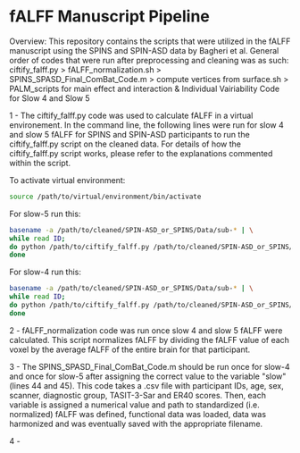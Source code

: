 # fALFF Manuscript Pipeline
Overview: 
This repository contains the scripts that were utilized in the fALFF manuscript using the SPINS and SPIN-ASD data by Bagheri et al.
General order of codes that were run after preprocessing and cleaning was as such: 
ciftify_falff.py > 
fALFF_normalization.sh > 
SPINS_SPASD_Final_ComBat_Code.m > 
compute vertices from surface.sh > 
PALM_scripts for main effect and interaction & 
Individual Vairiability Code for Slow 4 and Slow 5


1 - The ciftify_falff.py code was used to calculate fALFF in a virtual environement. In the command line, the following lines were run for slow 4 and slow 5 fALFF for SPINS and SPIN-ASD participants to run the ciftify_falff.py script on the cleaned data. For details of how the ciftify_falff.py script works, please refer to the explanations commented within the script.

To activate virtual environment:
```bash
source /path/to/virtual/environment/bin/activate
```

For slow-5 run this:
```bash
basename -a /path/to/cleaned/SPIN-ASD_or_SPINS/Data/sub-* | \
while read ID;
do python /path/to/ciftify_falff.py /path/to/cleaned/SPIN-ASD_or_SPINS/Data/${ID}/${ID}_ses-01_task-rest_desc-cleansm6_bold.dtseries.nii --min-low-freq 0.01  --max-low-freq 0.027   /path/to/falff/output/slow5/${ID}_ses-01_task-rest_desc-falffslow5.dscalar.nii;
done
```
For slow-4 run this:
```bash
basename -a /path/to/cleaned/SPIN-ASD_or_SPINS/Data/sub-* | \
while read ID;
do python /path/to/ciftify_falff.py /path/to/cleaned/SPIN-ASD_or_SPINS/Data/${ID}/${ID}_ses-01_task-rest_desc-cleansm6_bold.dtseries.nii --min-low-freq 0.027  --max-low-freq 0.073  /path/to/falff/output/slow4/${ID}_ses-01_task-rest_desc-falffslow4.dscalar.nii;
done
```

2 - fALFF_normalization code was run once slow 4 and slow 5 fALFF were calculated. This script normalizes fALFF by dividing the fALFF value of each voxel by the average fALFF of the entire brain for that participant.


3 - The SPINS_SPASD_Final_ComBat_Code.m should be run once for slow-4 and once for slow-5 after assigning the correct value to the variable "slow" (lines 44 and 45). This code takes a .csv file with participant IDs, age, sex, scanner, diagnostic group, TASIT-3-Sar and ER40 scores. Then, each variable is assigned a numerical value and path to standardized (i.e. normalized) fALFF was defined, functional data was loaded, data was harmonized and was eventually saved with the appropriate filename.


4 - 
